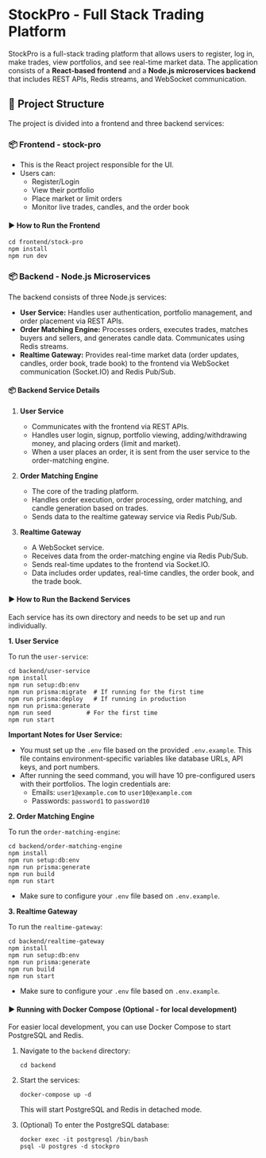 # StockPro - Full Stack Trading Platform

StockPro is a full-stack trading platform that allows users to register, log in, make trades, view portfolios, and see real-time market data. The application consists of a **React-based frontend** and a **Node.js microservices backend** that includes REST APIs, Redis streams, and WebSocket communication.

## 🔧 Project Structure

The project is divided into a frontend and three backend services:

### 📦 Frontend - stock-pro

* This is the React project responsible for the UI.
* Users can:
    * Register/Login
    * View their portfolio
    * Place market or limit orders
    * Monitor live trades, candles, and the order book

#### ▶️ How to Run the Frontend

  ```
cd frontend/stock-pro
npm install
npm run dev
  ```

### 📦 Backend - Node.js Microservices

The backend consists of three Node.js services:

* **User Service:** Handles user authentication, portfolio management, and order placement via REST APIs.
* **Order Matching Engine:** Processes orders, executes trades, matches buyers and sellers, and generates candle data. Communicates using Redis streams.
* **Realtime Gateway:** Provides real-time market data (order updates, candles, order book, trade book) to the frontend via WebSocket communication (Socket.IO) and Redis Pub/Sub.

#### 📦 Backend Service Details

1.  **User Service**

    * Communicates with the frontend via REST APIs.
    * Handles user login, signup, portfolio viewing, adding/withdrawing money, and placing orders (limit and market).
    * When a user places an order, it is sent from the user service to the order-matching engine.

2.  **Order Matching Engine**

    * The core of the trading platform.
    * Handles order execution, order processing, order matching, and candle generation based on trades.
    * Sends data to the realtime gateway service via Redis Pub/Sub.

3.  **Realtime Gateway**

    * A WebSocket service.
    * Receives data from the order-matching engine via Redis Pub/Sub.
    * Sends real-time updates to the frontend via Socket.IO.
    * Data includes order updates, real-time candles, the order book, and the trade book.

#### ▶️ How to Run the Backend Services

Each service has its own directory and needs to be set up and run individually.

**1. User Service**

To run the `user-service`:

```
cd backend/user-service
npm install
npm run setup:db:env
npm run prisma:migrate  # If running for the first time
npm run prisma:deploy   # If running in production
npm run prisma:generate
npm run seed          # For the first time
npm run start
```

**Important Notes for User Service:**

* You must set up the `.env` file based on the provided `.env.example`. This file contains environment-specific variables like database URLs, API keys, and port numbers.
* After running the seed command, you will have 10 pre-configured users with their portfolios. The login credentials are:
    * Emails: `user1@example.com` to `user10@example.com`
    * Passwords: `password1` to `password10`

**2. Order Matching Engine**

To run the `order-matching-engine`:

```
cd backend/order-matching-engine
npm install
npm run setup:db:env
npm run prisma:generate
npm run build
npm run start
```

* Make sure to configure your `.env` file based on `.env.example`.

**3. Realtime Gateway**

To run the `realtime-gateway`:

```
cd backend/realtime-gateway
npm install
npm run setup:db:env
npm run prisma:generate
npm run build
npm run start
```

* Make sure to configure your `.env` file based on `.env.example`.

#### ▶️ Running with Docker Compose (Optional - for local development)

For easier local development, you can use Docker Compose to start PostgreSQL and Redis.

1.  Navigate to the `backend` directory:

    ```
    cd backend
    ```

2.  Start the services:

    ```
    docker-compose up -d
    ```

    This will start PostgreSQL and Redis in detached mode.

3.  (Optional) To enter the PostgreSQL database:

    ```
    docker exec -it postgresql /bin/bash
    psql -U postgres -d stockpro
    ```
